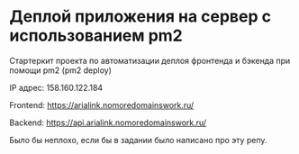 # Деплой приложения на сервер с использованием pm2

Стартеркит проекта по автоматизации деплоя фронтенда и бэкенда при помощи pm2 (pm2 deploy)

IP адрес: 158.160.122.184

Frontend: https://arialink.nomoredomainswork.ru/

Backend: https://api.arialink.nomoredomainswork.ru/


Было бы неплохо, если бы в задании было написано про эту репу.
